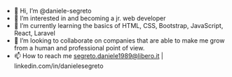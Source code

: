 - 👋 Hi, I’m @daniele-segreto
- 👀 I’m interested in and becoming a jr. web developer
- 🌱 I’m currently learning the basics of HTML, CSS, Bootstrap, JavaScript, React, Laravel
- 💞️ I’m looking to collaborate on companies that are able to make me grow from a human and professional point of view.
- 📫 How to reach me segreto.daniele1989@libero.it | linkedin.com/in/danielesegreto

<!---
daniele-segreto/daniele-segreto is a ✨ special ✨ repository because its `README.md` (this file) appears on your GitHub profile.
You can click the Preview link to take a look at your changes.
--->
